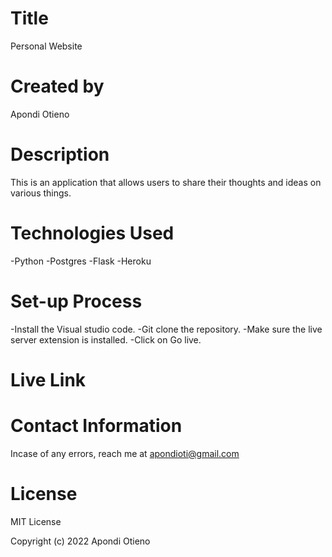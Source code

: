 # Title
Personal Website

# Created by
Apondi Otieno

# Description
This is an application that allows users to share their thoughts and ideas on various things.

# Technologies Used
-Python
-Postgres
-Flask
-Heroku

# Set-up Process

-Install the Visual studio code.
-Git clone the repository.
-Make sure the live server extension is installed.
-Click on Go live.

# Live Link

# Contact Information
Incase of any errors, reach me at apondioti@gmail.com

# License
MIT License

Copyright (c) 2022 Apondi Otieno
